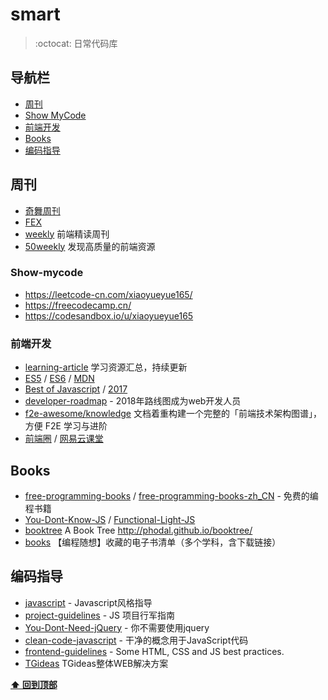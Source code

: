 # smart

> :octocat: 日常代码库

## 导航栏

- [周刊](#周刊)
- [Show MyCode](#show-mycode)
- [前端开发](#前端开发)
- [Books](#books)
- [编码指导](#编码指导)

## 周刊

- [奇舞周刊](https://weekly.75team.com/)
- [FEX](http://fex.baidu.com/weekly/)
- [weekly](https://github.com/dt-fe/weekly) 前端精读周刊
- [50weekly](https://ihtml5.github.io/50weekly/) 发现高质量的前端资源 

### Show-mycode

- https://leetcode-cn.com/xiaoyueyue165/
- https://freecodecamp.cn/
- https://codesandbox.io/u/xiaoyueyue165

### 前端开发
- [learning-article](https://github.com/webproblem/learning-article) 学习资源汇总，持续更新
- [ES5](http://yanhaijing.com/es5/) / [ES6](http://es6.ruanyifeng.com/) / [MDN](https://developer.mozilla.org/zh-CN/)
- [Best of Javascript](https://bestof.js.org/) / [2017](https://risingstars.js.org/2017/zh) 
- [developer-roadmap](https://github.com/kamranahmedse/developer-roadmap) - 2018年路线图成为web开发人员
- [f2e-awesome/knowledge](https://github.com/f2e-awesome/knowledge) 文档着重构建一个完整的「前端技术架构图谱」，方便 F2E 学习与进阶
- [前端圈](https://fequan.com/) / [网易云课堂](https://study.163.com/)


## Books

- [free-programming-books](https://github.com/EbookFoundation/free-programming-books/blob/master/free-programming-books-zh.md) / [free-programming-books-zh_CN](https://github.com/justjavac/free-programming-books-zh_CN)  - 免费的编程书籍 
- [You-Dont-Know-JS](https://github.com/getify/You-Dont-Know-JS) / [Functional-Light-JS](https://github.com/getify/Functional-Light-JS)
- [booktree](https://github.com/phodal/booktree) A Book Tree http://phodal.github.io/booktree/
- [books](https://github.com/programthink/books) 【编程随想】收藏的电子书清单（多个学科，含下载链接）

## 编码指导

- [javascript](https://github.com/airbnb/javascript) - Javascript风格指导
- [project-guidelines](https://github.com/wearehive/project-guidelines/blob/master/README-zh.md) - JS 项目行军指南
- [You-Dont-Need-jQuery](https://github.com/nefe/You-Dont-Need-jQuery/blob/master/README.zh-CN.md) - 你不需要使用jquery
- [clean-code-javascript](https://github.com/ryanmcdermott/clean-code-javascript) - 干净的概念用于JavaScript代码
- [frontend-guidelines](https://github.com/bendc/frontend-guidelines) - Some HTML, CSS and JS best practices.
- [TGideas](http://tguide.qq.com/main/index.htm) TGideas整体WEB解决方案 

**[⬆ 回到顶部](#smart)**
